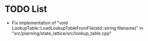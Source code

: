 # TODO List

* Fix implementation of "void LookupTable::LoadLookupTableFromFile(std::string filename)" in "src/planning/state_lattice/src/lookup_table.cpp"
